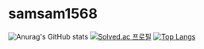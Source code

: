 ﻿# samsam1568
![Anurag's GitHub stats](https://github-readme-stats.vercel.app/api?username=samsam1568&show_icons=true&theme=radical)
[![Solved.ac
프로필](http://mazassumnida.wtf/api/v2/generate_badge?boj=vin0219)](https://solved.ac/vin0219)
﻿[![Top Langs](https://github-readme-stats.vercel.app/api/top-langs/?username=samsam1568&langs_count=10&layout=compact&theme=dark)](https://github.com/samsam1568/samsam1568.git)
